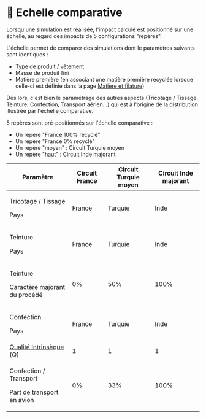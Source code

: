 # 📏 Echelle comparative

Lorsqu'une simulation est réalisée, l'impact calculé est positionné sur une échelle, au regard des impacts de 5 configurations "repères".

L'échelle permet de comparer des simulations dont le paramètres suivants sont identiques :

* Type de produit / vêtement
* Masse de produit fini
* Matière première (en associant une matière première recyclée lorsque celle-ci est définie dans la page [Matière et filature](etapes-du-cycle-de-vie/filature/))

Dès lors, c'est bien le paramétrage des autres aspects (Tricotage / Tissage, Teinture, Confection, Transport aérien...) qui est à l'origine de la distribution illustrée par l'échelle comparative.

5 repères sont pré-positionnés sur l'échelle comparative :

* Un repère "France 100% recyclé"
* Un repère "France 0% recyclé"
* Un repère "moyen" : Circuit Turquie moyen
* Un repère "haut" : Circuit Inde majorant

| Paramètre                                                                                    | Circuit France | Circuit Turquie moyen | Circuit Inde majorant |
| -------------------------------------------------------------------------------------------- | -------------- | --------------------- | --------------------- |
| <p>Tricotage / Tissage</p><p>Pays</p>                                                        | France         | Turquie               | Inde                  |
| <p>Teinture</p><p>Pays</p>                                                                   | France         | Turquie               | Inde                  |
| <p>Teinture</p><p>Caractère majorant du procédé</p>                                          | 0%             | 50%                   | 100%                  |
| <p>Confection</p><p>Pays</p>                                                                 | France         | Turquie               | Inde                  |
| [Qualité Intrinsèque](etapes-du-cycle-de-vie/etape-6-utilisation.md#qualite-intrinseque) (Q) | 1              | 1                     | 1                     |
| <p>Confection / Transport</p><p>Part de transport en avion</p>                               | 0%             | 33%                   | 100%                  |

